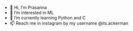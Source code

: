 - 👋 Hi, I’m Prasanna
- 👀 I’m interested in ML
- 🌱 I’m currently learning Python and C
- 📫 Reach me in instagram by my username @its.ackerman

<!---
83here/83here is a ✨ special ✨ repository because its `README.md` (this file) appears on your GitHub profile.
You can click the Preview link to take a look at your changes.
--->
